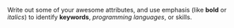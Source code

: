 Write out some of your awesome attributes, and use emphasis (like **bold** or *italics*) to identify __keywords__, _programming languages_, or skills. 

